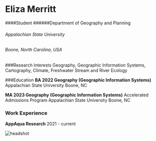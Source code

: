 Eliza Merritt
==============

####Student
######Department of Geography and Planning
###### Appalachian State University
###### Boone, North Carolina, USA

<!--- here is how you add a comment --->


###Research Interests
Geography, Geographic Information Systems, Cartography, Climate, Freshwater Stream and River Ecology

###Education
**BA 2022 Geography (Geographic Information Systems)**
Appalachian State University
  Boone, NC <br/>

**MA 2023 Geography (Geographic Information Systems)**
Accelerated Admissions Program
  Appalachian State University
  Boone, NC

### Work Experience
**AppAqua Research**
2021 - current

![headshot](headshot.jpeg)
